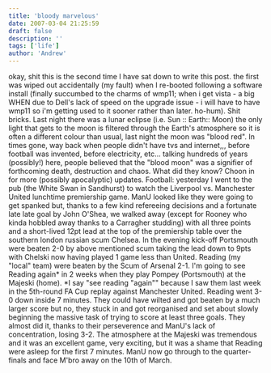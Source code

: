 ```yaml
---
title: 'bloody marvelous'
date: 2007-03-04 21:25:59
draft: false
description: ''
tags: ['life']
author: 'Andrew'
---
```


okay, shit this is the second time I have sat down to write this post. the first was wiped out accidentally (my fault) when I re-booted following a software install (finally succumbed to the charms of wmp11; when i get vista - a big WHEN due to Dell's lack of speed on the upgrade issue - i will have to have wmp11 so i'm getting used to it sooner rather than later. ho-hum). Shit bricks. Last night there was a lunar eclipse (i.e. Sun :: Earth:: Moon) the only light that gets to the moon is filtered through the Earth's atmosphere so it is often a different colour than usual, last night the moon was "blood red". In times gone, way back when people didn't have tvs and internet,,, before football was invented, before electricity, etc... talking hundreds of years (possibly!) here, people believed that the "blood moon" was a signifier of forthcoming death, destruction and chaos. What did they know? Choon in for more (possibly apocalyptic) updates. Football: yesterday I went to the pub (the White Swan in Sandhurst) to watch the Liverpool vs. Manchester United lunchtime premiership game. ManU looked like they were going to get spanked but, thanks to a few kind refereeing decisions and a fortunate late late goal by John O'Shea, we walked away (except for Rooney who kinda hobbled away thanks to a Carragher studding) with all three points and a short-lived 12pt lead at the top of the premiership table over the southern london russian scum Chelsea. In the evening kick-off Portsmouth were beaten 2-0 by above mentioned scum taking the lead down to 9pts with Chelski now having played 1 game less than United. Reading (my "local" team) were beaten by the Scum of Arsenal 2-1. I'm going to see Reading again\* in 2 weeks when they play Pompey (Portsmouth) at the Majeski (home). \*I say "see reading "again"" because I saw them last week in the 5th-round FA Cup replay against Manchester United. Reading went 3-0 down inside 7 minutes. They could have wilted and got beaten by a much larger score but no, they stuck in and got reorganised and set about slowly beginning the massive task of trying to score at least three goals. They almost did it, thanks to their perseverence and ManU's lack of concentration, losing 3-2. The atmosphere at the Majeski was tremendous and it was an excellent game, very exciting, but it was a shame that Reading were asleep for the first 7 minutes. ManU now go through to the quarter-finals and face M'bro away on the 10th of March.
